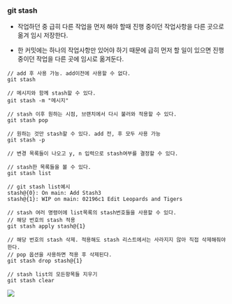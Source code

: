 ### git stash

* 작업하던 중 급히 다른 작업을 먼저 해야 할때 진행 중이던 작업사항을 다른 곳으로 옮겨 임시 저장한다.

* 한 커밋에는 하나의 작업사항만 있어야 하기 때문에 급히 먼저 할 일이 있으면 진행 중이던 작업을 다른 곳에 임시로 옮겨둔다.

```
// add 후 사용 가능. add이전에 사용할 수 없다.
git stash

// 메시지와 함께 stash할 수 있다.
git stash -m "메시지"

// stash 이후 원하는 시점, 브랜치에서 다시 불러와 적용할 수 있다.
git stash pop

// 원하는 것만 stash할 수 있다. add 전, 후 모두 사용 가능
git stash -p

// 변경 목록들이 나오고 y, n 입력으로 stash여부를 결정할 수 있다.

// stash한 목록들을 볼 수 있다.
git stash list

// git stash list예시
stash@{0}: On main: Add Stash3
stash@{1}: WIP on main: 02196c1 Edit Leopards and Tigers

// stash 여러 명령어에 list목록의 stash번호들을 사용할 수 있다.
// 해당 번호의 stash 적용
git stash apply stash@{1}

// 해당 번호의 stash 삭제. 적용해도 stash 리스트에서는 사라지지 않아 직접 삭제해줘야 한다.
// pop 옵션을 사용하면 적용 후 삭제된다.
git stash drop stash@{1}

// stash list의 모든항목들 지우기
git stash clear
```
<img src="https://github.com/pansakr/TIL/assets/118809108/829bc13a-4f3f-40c7-8a19-09d8c425698e">
